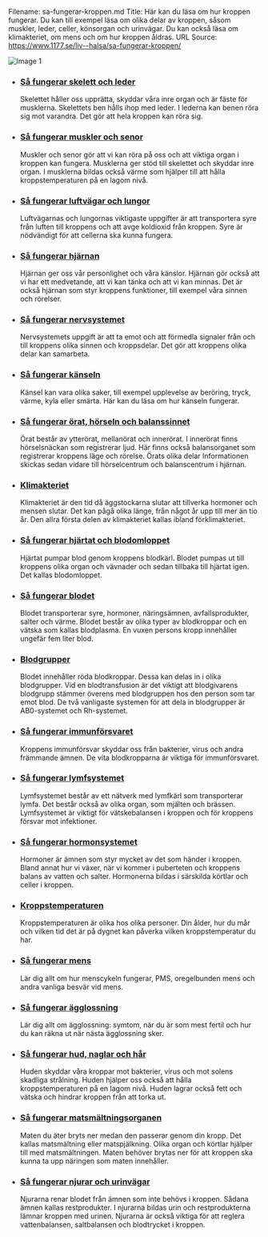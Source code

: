 Filename: sa-fungerar-kroppen.md
Title: Här kan du läsa om hur kroppen fungerar. Du kan till exempel läsa om olika delar av kroppen, såsom muskler, leder, celler, könsorgan och urinvägar. Du kan också läsa om klimakteriet, om mens och om hur kroppen åldras.
URL Source: https://www.1177.se/liv--halsa/sa-fungerar-kroppen/

![Image 1](https://www.1177.se/globalassets/1177/nationell/media/illustrationer/ovrig-grafik/instruktioner-och-egenvard/kroppen.png?saved=2021-05-27+02:29)

*   ### [Så fungerar skelett och leder](https://www.1177.se/liv--halsa/sa-fungerar-kroppen/skelett-och-leder/)
    
    Skelettet håller oss upprätta, skyddar våra inre organ och är fäste för musklerna. Skelettets ben hålls ihop med leder. I lederna kan benen röra sig mot varandra. Det gör att hela kroppen kan röra sig.
    
*   ### [Så fungerar muskler och senor](https://www.1177.se/liv--halsa/sa-fungerar-kroppen/muskler-och-senor/)
    
    Muskler och senor gör att vi kan röra på oss och att viktiga organ i kroppen kan fungera. Musklerna ger stöd till skelettet och skyddar inre organ. I musklerna bildas också värme som hjälper till att hålla kroppstemperaturen på en lagom nivå.
    
*   ### [Så fungerar luftvägar och lungor](https://www.1177.se/liv--halsa/sa-fungerar-kroppen/luftvagar-och-lungor/)
    
    Luftvägarnas och lungornas viktigaste uppgifter är att transportera syre från luften till kroppens och att avge koldioxid från kroppen. Syre är nödvändigt för att cellerna ska kunna fungera.
    
*   ### [Så fungerar hjärnan](https://www.1177.se/liv--halsa/sa-fungerar-kroppen/sa-fungerar-hjarnan/)
    
    Hjärnan ger oss vår personlighet och våra känslor. Hjärnan gör också att vi har ett medvetande, att vi kan tänka och att vi kan minnas. Det är också hjärnan som styr kroppens funktioner, till exempel våra sinnen och rörelser.
    
*   ### [Så fungerar nervsystemet](https://www.1177.se/liv--halsa/sa-fungerar-kroppen/hjarna-ryggmarg-och-nerver/)
    
    Nervsystemets uppgift är att ta emot och att förmedla signaler från och till kroppens olika sinnen och kroppsdelar. Det gör att kroppens olika delar kan samarbeta.
    
*   ### [Så fungerar känseln](https://www.1177.se/liv--halsa/sa-fungerar-kroppen/sa-fungerar-kanseln/)
    
    Känsel kan vara olika saker, till exempel upplevelse av beröring, tryck, värme, kyla eller smärta. Här kan du läsa om hur känseln fungerar.
    

*   ### [Så fungerar örat, hörseln och balanssinnet](https://www.1177.se/liv--halsa/sa-fungerar-kroppen/sa-fungerar-orat-horseln-och-balanssinnet/)
    
    Örat består av ytterörat, mellanörat och innerörat. I innerörat finns hörselsnäckan som registrerar ljud. Här finns också balansorganet som registrerar kroppens läge och rörelse. Örats olika delar Informationen skickas sedan vidare till hörselcentrum och balanscentrum i hjärnan.
    

*   ### [Klimakteriet](https://www.1177.se/liv--halsa/sa-fungerar-kroppen/klimakteriet/)
    
    Klimakteriet är den tid då äggstockarna slutar att tillverka hormoner och mensen slutar. Det kan pågå olika länge, från något år upp till mer än tio år. Den allra första delen av klimakteriet kallas ibland förklimakteriet.
    
*   ### [Så fungerar hjärtat och blodomloppet](https://www.1177.se/liv--halsa/sa-fungerar-kroppen/hjarta-och-blodomlopp/)
    
    Hjärtat pumpar blod genom kroppens blodkärl. Blodet pumpas ut till kroppens olika organ och vävnader och sedan tillbaka till hjärtat igen. Det kallas blodomloppet.
    
*   ### [Så fungerar blodet](https://www.1177.se/liv--halsa/sa-fungerar-kroppen/blodet/)
    
    Blodet transporterar syre, hormoner, näringsämnen, avfallsprodukter, salter och värme. Blodet består av olika typer av blodkroppar och en vätska som kallas blodplasma. En vuxen persons kropp innehåller ungefär fem liter blod.
    
*   ### [Blodgrupper](https://www.1177.se/liv--halsa/sa-fungerar-kroppen/blodgrupper/)
    
    Blodet innehåller röda blodkroppar. Dessa kan delas in i olika blodgrupper. Vid en blodtransfusion är det viktigt att blodgivarens blodgrupp stämmer överens med blodgruppen hos den person som tar emot blod. De två vanligaste systemen för att dela in blodgrupper är AB0-systemet och Rh-systemet.
    
*   ### [Så fungerar immunförsvaret](https://www.1177.se/liv--halsa/sa-fungerar-kroppen/immunforsvaret/)
    
    Kroppens immunförsvar skyddar oss från bakterier, virus och andra främmande ämnen. De vita blodkropparna är viktiga för immunförsvaret.
    
*   ### [Så fungerar lymfsystemet](https://www.1177.se/liv--halsa/sa-fungerar-kroppen/lymfsystemet/)
    
    Lymfsystemet består av ett nätverk med lymfkärl som transporterar lymfa. Det består också av olika organ, som mjälten och brässen. Lymfsystemet är viktigt för vätskebalansen i kroppen och för kroppens försvar mot infektioner.
    
*   ### [Så fungerar hormonsystemet](https://www.1177.se/liv--halsa/sa-fungerar-kroppen/hormonsystemet/)
    
    Hormoner är ämnen som styr mycket av det som händer i kroppen. Bland annat hur vi växer, när vi kommer i puberteten och kroppens balans av vatten och salter. Hormonerna bildas i särskilda körtlar och celler i kroppen.
    
*   ### [Kroppstemperaturen](https://www.1177.se/liv--halsa/sa-fungerar-kroppen/kroppstemperaturen/)
    
    Kroppstemperaturen är olika hos olika personer. Din ålder, hur du mår och vilken tid det är på dygnet kan påverka vilken kroppstemperatur du har.
    
*   ### [Så fungerar mens](https://www.1177.se/liv--halsa/sa-fungerar-kroppen/mens/)
    
    Lär dig allt om hur menscykeln fungerar, PMS, oregelbunden mens och andra vanliga besvär vid mens.
    
*   ### [Så fungerar ägglossning](https://www.1177.se/liv--halsa/sa-fungerar-kroppen/sa-fungerar-agglossning/)
    
    Lär dig allt om ägglossning: symtom, när du är som mest fertil och hur du kan räkna ut när nästa ägglossning sker.
    

*   ### [Så fungerar hud, naglar och hår](https://www.1177.se/liv--halsa/sa-fungerar-kroppen/huden/)
    
    Huden skyddar våra kroppar mot bakterier, virus och mot solens skadliga strålning. Huden hjälper oss också att hålla kroppstemperaturen på en lagom nivå. Huden lagrar också fett och vätska och hindrar kroppen från att torka ut.
    
*   ### [Så fungerar matsmältningsorganen](https://www.1177.se/liv--halsa/sa-fungerar-kroppen/matsmaltningsorganen/)
    
    Maten du äter bryts ner medan den passerar genom din kropp. Det kallas matsmältning eller matspjälkning. Olika organ och körtlar hjälper till med matsmältningen. Maten behöver brytas ner för att kroppen ska kunna ta upp näringen som maten innehåller.
    
*   ### [Så fungerar njurar och urinvägar](https://www.1177.se/liv--halsa/sa-fungerar-kroppen/njurar-och-urinvagar/)
    
    Njurarna renar blodet från ämnen som inte behövs i kroppen. Sådana ämnen kallas restprodukter. I njurarna bildas urin och restprodukterna lämnar kroppen med urinen. Njurarna är också viktiga för att reglera vattenbalansen, saltbalansen och blodtrycket i kroppen.